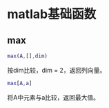 # matlab基础函数
## max
```matlab
max(A,[],dim)
```
按dim比较，dim = 2，返回列向量。
```matlab
max[A,a]
```
将A中元素与a比较，返回最大值。
